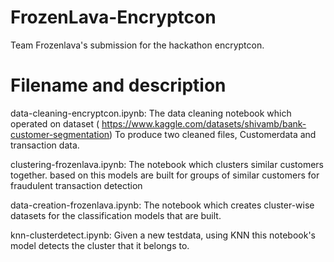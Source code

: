 # FrozenLava-Encryptcon
Team Frozenlava's submission for the hackathon encryptcon.

# Filename and description

data-cleaning-encryptcon.ipynb: The data cleaning notebook which operated on dataset ( https://www.kaggle.com/datasets/shivamb/bank-customer-segmentation) To produce two cleaned files, Customerdata and transaction data.

clustering-frozenlava.ipynb: The notebook which clusters similar customers together. based on this models are built for groups of similar customers for fraudulent transaction detection

data-creation-frozenlava.ipynb: The notebook which creates cluster-wise datasets for the classification models that are built.

knn-clusterdetect.ipynb: Given a new testdata, using KNN this notebook's model detects the cluster that it belongs to.
